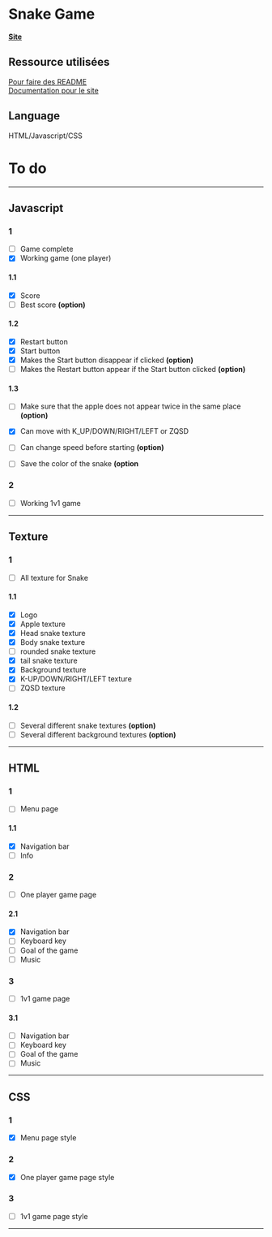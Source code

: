 # Snake Game 

**[Site](https://jerem-estici.github.io/Snake-game-html/)**

## Ressource utilisées
[Pour faire des README](https://www.youtube.com/watch?v=4lg3YyugRZQ&ab_channel=e-genieclimatique/) 
<br/>
[Documentation pour le site](https://developer.mozilla.org/fr/)

## Language 
HTML/Javascript/CSS

# To do

---

## Javascript



### 1
- [ ] Game complete
- [x] Working game (one player)

#### 1.1
- [x] Score 
- [ ] Best score **(option)**

#### 1.2
- [x] Restart button 
- [x] Start button
- [x] Makes the Start button disappear if clicked **(option)**
- [ ] Makes the Restart button appear if the Start button clicked **(option)**

#### 1.3
- [ ] Make sure that the apple does not appear twice in the same place **(option)**
- [x] Can move with K_UP/DOWN/RIGHT/LEFT or ZQSD
- [ ] Can change speed before starting **(option)**
- [ ] Save the color of the snake **(option**


### 2
- [ ] Working 1v1 game

---

## Texture


  
###  1

- [ ] All texture for Snake 

#### 1.1
- [x] Logo
- [x] Apple texture 
- [x] Head snake texture
- [x] Body snake texture
- [ ] rounded snake texture
- [x] tail snake texture
- [x] Background texture
- [x] K-UP/DOWN/RIGHT/LEFT texture
- [ ] ZQSD texture

#### 1.2

- [ ] Several different snake textures **(option)**
- [ ] Several different background textures **(option)**

---

## HTML

### 1 

- [ ] Menu page

#### 1.1

- [x] Navigation bar
- [ ] Info 

### 2

- [ ] One player game page

#### 2.1

- [x] Navigation bar
- [ ] Keyboard key 
- [ ] Goal of the game
- [ ] Music

### 3 

- [ ] 1v1 game page

#### 3.1

- [ ] Navigation bar
- [ ] Keyboard key 
- [ ] Goal of the game
- [ ] Music
---

## CSS

### 1 

- [x] Menu page style

### 2

- [x] One player game page style

### 3 

- [ ] 1v1 game page style

---
